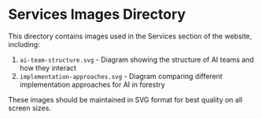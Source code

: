 # Services Images Directory

This directory contains images used in the Services section of the website, including:

1. `ai-team-structure.svg` - Diagram showing the structure of AI teams and how they interact
2. `implementation-approaches.svg` - Diagram comparing different implementation approaches for AI in forestry

These images should be maintained in SVG format for best quality on all screen sizes.
